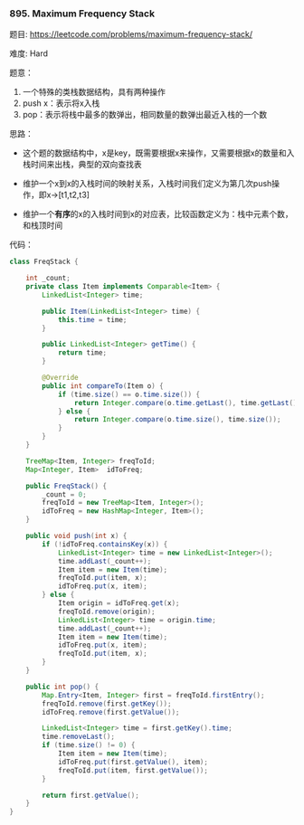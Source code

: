 ### 895. Maximum Frequency Stack



题目:
https://leetcode.com/problems/maximum-frequency-stack/

难度:
Hard

题意：

1. 一个特殊的类栈数据结构，具有两种操作
2. push x：表示将x入栈
3. pop：表示将栈中最多的数弹出，相同数量的数弹出最近入栈的一个数

思路：

- 这个题的数据结构中，x是key，既需要根据x来操作，又需要根据x的数量和入栈时间来出栈，典型的双向查找表

- 维护一个x到x的入栈时间的映射关系，入栈时间我们定义为第几次push操作，即x->[t1,t2,t3]

- 维护一个**有序**的x的入栈时间到x的对应表，比较函数定义为：栈中元素个数，和栈顶时间

代码：

```java
class FreqStack {

    int _count;
    private class Item implements Comparable<Item> {
        LinkedList<Integer> time;

        public Item(LinkedList<Integer> time) {
            this.time = time;
        }

        public LinkedList<Integer> getTime() {
            return time;
        }

        @Override
        public int compareTo(Item o) {
            if (time.size() == o.time.size()) {
                return Integer.compare(o.time.getLast(), time.getLast());
            } else {
                return Integer.compare(o.time.size(), time.size());
            }
        }
    }

    TreeMap<Item, Integer> freqToId;
    Map<Integer, Item>  idToFreq;

    public FreqStack() {
        _count = 0;
        freqToId = new TreeMap<Item, Integer>();
        idToFreq = new HashMap<Integer, Item>();
    }

    public void push(int x) {
        if (!idToFreq.containsKey(x)) {
            LinkedList<Integer> time = new LinkedList<Integer>();
            time.addLast(_count++);
            Item item = new Item(time);
            freqToId.put(item, x);
            idToFreq.put(x, item);
        } else {
            Item origin = idToFreq.get(x);
            freqToId.remove(origin);
            LinkedList<Integer> time = origin.time;
            time.addLast(_count++);
            Item item = new Item(time);
            idToFreq.put(x, item);
            freqToId.put(item, x);
        }
    }

    public int pop() {
        Map.Entry<Item, Integer> first = freqToId.firstEntry();
        freqToId.remove(first.getKey());
        idToFreq.remove(first.getValue());

        LinkedList<Integer> time = first.getKey().time;
        time.removeLast();
        if (time.size() != 0) {
            Item item = new Item(time);
            idToFreq.put(first.getValue(), item);
            freqToId.put(item, first.getValue());
        }

        return first.getValue();
    }
}
```

